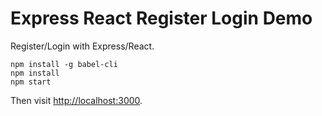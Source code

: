 Express React Register Login Demo
=================================

Register/Login with Express/React.

```
npm install -g babel-cli
npm install
npm start
```

Then visit <http://localhost:3000>.



